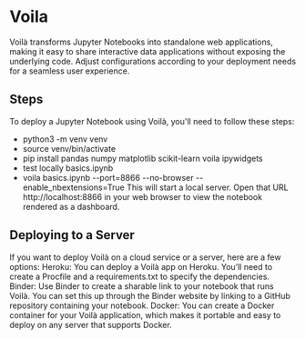 # Voila
Voilà transforms Jupyter Notebooks into standalone web applications, making it easy to share interactive data applications without exposing the underlying code. Adjust configurations according to your deployment needs for a seamless user experience.

## Steps
To deploy a Jupyter Notebook using Voilà, you'll need to follow these steps:
- python3 -m venv venv
- source venv/bin/activate
- pip install pandas numpy matplotlib scikit-learn voila ipywidgets
- test locally basics.ipynb
- voila basics.ipynb --port=8866 --no-browser --enable_nbextensions=True
This will start a local server. Open that URL http://localhost:8866 in your web browser to view the notebook rendered as a dashboard.

## Deploying to a Server
If you want to deploy Voilà on a cloud service or a server, here are a few options:
    Heroku: You can deploy a Voilà app on Heroku. You’ll need to create a Procfile and a requirements.txt to specify the dependencies.
    Binder: Use Binder to create a sharable link to your notebook that runs Voilà. You can set this up through the Binder website by linking to a GitHub repository containing your notebook.
    Docker: You can create a Docker container for your Voilà application, which makes it portable and easy to deploy on any server that supports Docker.

